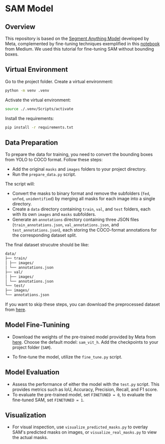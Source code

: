 # SAM Model

## Overview

This repository is based on the [Segment Anything Model](https://segment-anything.com/) developed by Meta, complemented by fine-tuning techniques exemplified in this [notebook](https://colab.research.google.com/drive/1Jb422MehJ6TYUCfcy6yxuSOJkSGAfJXj#scrollTo=5GhzOeOFbCQa) from Medium. We used this tutorial for fine-tuning SAM without bounding boxes.


## Virtual Environment
Go to the project folder. Create a virtual environment:
```bash
python -m venv .venv
```

Activate the virtual environment:
```bash
source ./.venv/Scripts/activate
```

Install the requirements:
```bash
pip install -r requirements.txt
```


## Data Preparation

To prepare the data for training, you need to convert the bounding boxes from YOLO to COCO format. Follow these steps:
- Add the original `masks` and `images` folders to your project directory.
- Run the `prepare_data.py` script.

The script will:
- Convert the masks to binary format and remove the subfolders (`fed`, `unfed`, `unidentified`) by merging all masks for each image into a single directory.
- Create a `data` directory containing `train`, `val`, and `test` folders, each with its own `images` and `masks` subfolders.
- Generate an `annotations` directory containing three JSON files (`train_annotations.json`, `val_annotations.json`, and `test_annotations.json`), each storing the COCO-format annotations for the corresponding dataset split.

The final dataset strucutre should be like:

```bash
data/ 
├── train/ 
│ ├── images/ 
│ └── annotations.json 
├── val/ 
│ ├── images/ 
│ └── annotations.json 
└── test/ 
├── images/ 
└── annotations.json
```

If you want to skip these steps, you can download the preprocessed dataset from [here](https://drive.google.com/file/d/1uAHCs4SWPBXvQh65u0RjgwFS_q3TvYIY/view?usp=sharing).


## Model Fine-Tunining

- Download the weights of the pre-trained model provided by Meta from [here](https://github.com/facebookresearch/segment-anything/tree/main#model-checkpoints). Choose the default model: `sam_vit_h`. Add the checkpoints to your project folder (`SAM`).
  
- To fine-tune the model, utilize the `fine_tune.py` script.

## Model Evaluation

- Assess the performance of either the model with the `test.py` script. This provides metrics such as IoU, Accuracy, Precision, Recall, and F1 score.
- To evaluate the pre-trained model, set `FINETUNED = 0`, to evaluate the fine-tuned SAM, set `FINETUNED = 1`.

## Visualization

- For visual inspection, use `visualize_predicted_masks.py` to overlay SAM's predicted masks on images, or `visualize_real_masks.py` to view the actual masks. 


